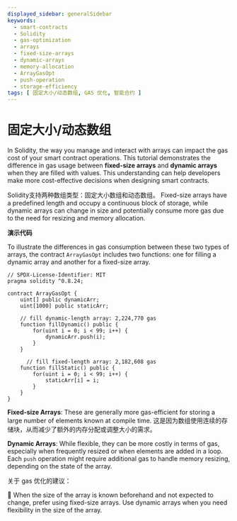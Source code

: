 ```yaml
---
displayed_sidebar: generalSidebar
keywords:
  - smart-contracts
  - Solidity
  - gas-optimization
  - arrays
  - fixed-size-arrays
  - dynamic-arrays
  - memory-allocation
  - ArrayGasOpt
  - push-operation
  - storage-efficiency
tags: [ 固定大小/动态数组, GAS 优化, 智能合约 ]
---
```


# 固定大小/动态数组

In Solidity, the way you manage and interact with arrays can impact the gas cost of your smart contract operations. This tutorial demonstrates the difference in gas usage between **fixed-size arrays** and **dynamic arrays** when they are filled with values. This understanding can help developers make more cost-effective decisions when designing smart contracts.

Solidity支持两种数组类型：固定大小数组和动态数组。
Fixed-size arrays have a predefined length and occupy a continuous block of storage, while dynamic arrays can change in size and potentially consume more gas due to the need for resizing and memory allocation.

**演示代码**

To illustrate the differences in gas consumption between these two types of arrays, the contract `ArrayGasOpt` includes two functions: one for filling a dynamic array and another for a fixed-size array.

```solidity
// SPDX-License-Identifier: MIT
pragma solidity ^0.8.24;

contract ArrayGasOpt {
    uint[] public dynamicArr;
    uint[1000] public staticArr;

    // fill dynamic-length array: 2,224,770 gas
    function fillDynamic() public {
        for(uint i = 0; i < 99; i++) {
            dynamicArr.push(i);
        }
    }

      // fill fixed-length array: 2,182,608 gas
    function fillStatic() public {
        for(uint i = 0; i < 99; i++) {
            staticArr[i] = i;
        }
    }
}
```

**Fixed-size Arrays**: These are generally more gas-efficient for storing a large number of elements known at compile time. 这是因为数组使用连续的存储块，从而减少了额外的内存分配或调整大小的需求。

**Dynamic Arrays**: While flexible, they can be more costly in terms of gas, especially when frequently resized or when elements are added in a loop. Each `push` operation might require additional gas to handle memory resizing, depending on the state of the array.

关于 gas 优化的建议：

🌟 When the size of the array is known beforehand and not expected to change, prefer using fixed-size arrays. Use dynamic arrays when you need flexibility in the size of the array.
